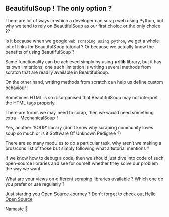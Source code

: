 ## BeautifulSoup ! The only option ?

There are lot of ways in which a developer can scrap web using Python, but why we tend to rely on BeautifulSoup as our first choice or the only choice ??

Is it because when we google `web scraping using python`, we get a whole lot of links for BeautifulSoup tutorial ? Or because we actually know the benefits of using BeautifulSoup ?

Same functionality can be achieved simply by using **urllib** library, but it has its own limitations, one such limitation is writing several methods from scratch that are readily available in BeautifulSoup.

On the other hand, writing methods from scratch can help us define custom behaviour !

Sometimes HTML is so disorganised that BeautifulSoup may not interpret the HTML tags properly.

There are forms we may need to scrap, then we would need something extra - MechanicalSoup !

Yes, another ‘SOUP’ library (don’t know why scraping community loves soup so much or is it Software Of Unknown Pedigree ?)

There are so many modules to do a particular task, why aren’t we making a pros/cons list of those but simply following what a tutorial mentions ?

If we know how to debug a code, then we should just dive into code of such open-source libraries and see for ourself whether they solve our problem the way we want.

What are your views on different scraping libraries available ? Which one do you prefer or use regularly ?

Just starting you Open Source Journey ? Don't forget to check out [Hello Open Source](https://github.com/siddharth2016/hello-open-source)

Namaste 🙏
